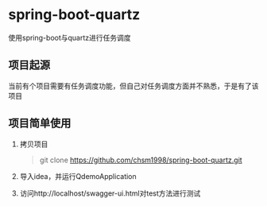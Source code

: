 # spring-boot-quartz
使用spring-boot与quartz进行任务调度

## 项目起源

当前有个项目需要有任务调度功能，但自己对任务调度方面并不熟悉，于是有了该项目

## 项目简单使用

1. 拷贝项目

   > git clone https://github.com/chsm1998/spring-boot-quartz.git

2. 导入idea，并运行QdemoApplication

3. 访问http://localhost/swagger-ui.html对test方法进行测试

